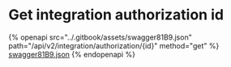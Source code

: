# Get integration authorization id

{% openapi src="../.gitbook/assets/swagger81B9.json" path="/api/v2/integration/authorization/{id}" method="get" %}
[swagger81B9.json](../.gitbook/assets/swagger81B9.json)
{% endopenapi %}

